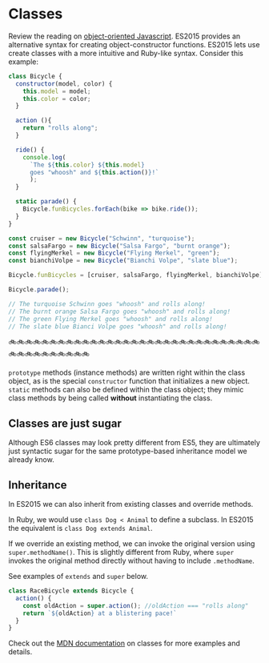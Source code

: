 # Classes

Review the reading on [object-oriented Javascript][oo-js]. ES2015 provides an alternative syntax for creating object-constructor functions. ES2015 lets use create classes with a more intuitive and Ruby-like syntax. Consider this example:

```javascript
class Bicycle {
  constructor(model, color) {
    this.model = model;
    this.color = color;
  }

  action (){
    return "rolls along";
  }

  ride() {
    console.log(
      `The ${this.color} ${this.model}  
      goes "whoosh" and ${this.action()}!`
      );
  }

  static parade() {
    Bicycle.funBicycles.forEach(bike => bike.ride());
  }
}

const cruiser = new Bicycle("Schwinn", "turquoise");
const salsaFargo = new Bicycle("Salsa Fargo", "burnt orange");
const flyingMerkel = new Bicycle("Flying Merkel", "green");
const bianchiVolpe = new Bicycle("Bianchi Volpe", "slate blue");

Bicycle.funBicycles = [cruiser, salsaFargo, flyingMerkel, bianchiVolpe];

Bicycle.parade();

// The turquoise Schwinn goes "whoosh" and rolls along!
// The burnt orange Salsa Fargo goes "whoosh" and rolls along!
// The green Flying Merkel goes "whoosh" and rolls along!
// The slate blue Bianci Volpe goes "whoosh" and rolls along!

```

:bike::bike::bike::bike::bike::bike::bike::bike::bike::bike::bike::bike::bike::bike::bike::bike::bike::bike::bike::bike::bike::bike::bike::bike::bike::bike::bike::bike::bike::bike::bike::bike::bike::bike::bike::bike::bike::bike::bike::bike::bike:

`prototype` methods (instance methods) are written right within the class object, as is the special `constructor` function that initializes a new object. `static` methods can also be defined within the class object; they mimic class methods by being called **without** instantiating the class.

## Classes are just sugar

Although ES6 classes may look pretty different from ES5, they are ultimately just syntactic sugar for the same prototype-based inheritance model we already know.

## Inheritance

In ES2015 we can also inherit from existing classes and override methods.

In Ruby, we would use `class Dog < Animal` to define a subclass.
In ES2015 the equivalent is `class Dog extends Animal`.

If we override an existing method, we can invoke the original version using
`super.methodName()`. This is slightly different from Ruby, where `super`
invokes the original method directly without having to include `.methodName`.

See examples of `extends` and `super` below.

```js
class RaceBicycle extends Bicycle {
  action() {
    const oldAction = super.action(); //oldAction === "rolls along"
    return `${oldAction} at a blistering pace!`
  }
}

```

Check out the [MDN documentation][mdn-classes] on classes for more examples and details.

[oo-js]: object-oriented-js.md#classes-in-javascript-constructor-functions
[mdn-classes]:https://developer.mozilla.org/en-US/docs/Web/JavaScript/Reference/Classes

